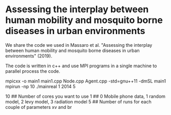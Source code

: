 # Assessing the interplay between human mobility and mosquito borne diseases in urban environments

We share the code we used in Massaro et al. "Assessing the interplay between human mobility and mosquito borne diseases in urban environments" (2019).

The code is written in c++ and use MPI programs in a single machine to parallel process the code.

mpicxx -o main1 main1.cpp Node.cpp Agent.cpp -std=gnu++11
-dmSL main1 mpirun -np 10 ./mainreal 1 2014 5

10 ## Number of cores you want to use
1  ## 0 Mobile phone data, 1 random model, 2 levy model, 3 radiation model
5  ## Number of runs for each couple of parameters xv and br

